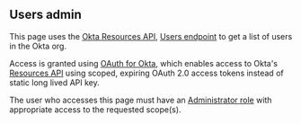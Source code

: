## Users admin

This page uses the [Okta Resources API](https://developer.okta.com/docs/reference/), [Users endpoint](https://developer.okta.com/docs/reference/api/users/) to get a list of users in the Okta org.

Access is granted using [OAuth for Okta](https://developer.okta.com/docs/guides/implement-oauth-for-okta/overview/), which enables access to Okta's [Resources API](https://developer.okta.com/docs/reference/) using scoped, expiring OAuth 2.0 access tokens instead of static long lived API key.

The user who accesses this page must have an [Administrator role](https://help.okta.com/en/prod/Content/Topics/Security/Administrators.htm) with appropriate access to the requested scope(s).
